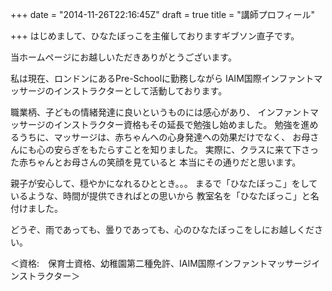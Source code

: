 +++
date = "2014-11-26T22:16:45Z"
draft = true
title = "講師プロフィール"

+++
はじめまして、ひなたぼっこを主催しておりますギブソン直子です。

当ホームページにお越しいただきありがとうございます。

私は現在、ロンドンにあるPre-Schoolに勤務しながら
IAIM国際インファントマッサージのインストラクターとして活動しております。

職業柄、子どもの情緒発達に良いというものには感心があり、
インファントマッサージのインストラクター資格もその延長で勉強し始めました。
勉強を進めるうちに、マッサージは、赤ちゃんへの心身発達への効果だけでなく、
お母さんにも心の安らぎをもたらすことを知りました。
実際に、クラスに来て下さった赤ちゃんとお母さんの笑顔を見ていると
本当にその通りだと思います。

親子が安心して、穏やかになれるひととき。。。
まるで「ひなたぼっこ」をしているような、時間が提供できればとの思いから
教室名を「ひなたぼっこ」と名付けました。

どうぞ、雨であっても、曇りであっても、心のひなたぼっこをしにお越しください。

＜資格:　保育士資格、幼稚園第二種免許、IAIM国際インファントマッサージインストラクター＞

